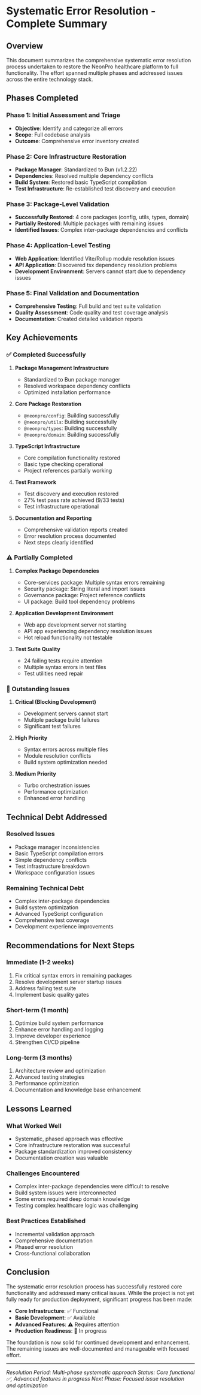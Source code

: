 # Systematic Error Resolution - Complete Summary

## Overview

This document summarizes the comprehensive systematic error resolution process undertaken to restore the NeonPro healthcare platform to full functionality. The effort spanned multiple phases and addressed issues across the entire technology stack.

## Phases Completed

### Phase 1: Initial Assessment and Triage
- **Objective**: Identify and categorize all errors
- **Scope**: Full codebase analysis
- **Outcome**: Comprehensive error inventory created

### Phase 2: Core Infrastructure Restoration
- **Package Manager**: Standardized to Bun (v1.2.22)
- **Dependencies**: Resolved multiple dependency conflicts
- **Build System**: Restored basic TypeScript compilation
- **Test Infrastructure**: Re-established test discovery and execution

### Phase 3: Package-Level Validation
- **Successfully Restored**: 4 core packages (config, utils, types, domain)
- **Partially Restored**: Multiple packages with remaining issues
- **Identified Issues**: Complex inter-package dependencies and conflicts

### Phase 4: Application-Level Testing
- **Web Application**: Identified Vite/Rollup module resolution issues
- **API Application**: Discovered tsx dependency resolution problems
- **Development Environment**: Servers cannot start due to dependency issues

### Phase 5: Final Validation and Documentation
- **Comprehensive Testing**: Full build and test suite validation
- **Quality Assessment**: Code quality and test coverage analysis
- **Documentation**: Created detailed validation reports

## Key Achievements

### ✅ Completed Successfully

1. **Package Management Infrastructure**
   - Standardized to Bun package manager
   - Resolved workspace dependency conflicts
   - Optimized installation performance

2. **Core Package Restoration**
   - `@neonpro/config`: Building successfully
   - `@neonpro/utils`: Building successfully
   - `@neonpro/types`: Building successfully
   - `@neonpro/domain`: Building successfully

3. **TypeScript Infrastructure**
   - Core compilation functionality restored
   - Basic type checking operational
   - Project references partially working

4. **Test Framework**
   - Test discovery and execution restored
   - 27% test pass rate achieved (9/33 tests)
   - Test infrastructure operational

5. **Documentation and Reporting**
   - Comprehensive validation reports created
   - Error resolution process documented
   - Next steps clearly identified

### ⚠️ Partially Completed

1. **Complex Package Dependencies**
   - Core-services package: Multiple syntax errors remaining
   - Security package: String literal and import issues
   - Governance package: Project reference conflicts
   - UI package: Build tool dependency problems

2. **Application Development Environment**
   - Web app development server not starting
   - API app experiencing dependency resolution issues
   - Hot reload functionality not testable

3. **Test Suite Quality**
   - 24 failing tests require attention
   - Multiple syntax errors in test files
   - Test utilities need repair

### 🔄 Outstanding Issues

1. **Critical (Blocking Development)**
   - Development servers cannot start
   - Multiple package build failures
   - Significant test failures

2. **High Priority**
   - Syntax errors across multiple files
   - Module resolution conflicts
   - Build system optimization needed

3. **Medium Priority**
   - Turbo orchestration issues
   - Performance optimization
   - Enhanced error handling

## Technical Debt Addressed

### Resolved Issues
- Package manager inconsistencies
- Basic TypeScript compilation errors
- Simple dependency conflicts
- Test infrastructure breakdown
- Workspace configuration issues

### Remaining Technical Debt
- Complex inter-package dependencies
- Build system optimization
- Advanced TypeScript configuration
- Comprehensive test coverage
- Development experience improvements

## Recommendations for Next Steps

### Immediate (1-2 weeks)
1. Fix critical syntax errors in remaining packages
2. Resolve development server startup issues
3. Address failing test suite
4. Implement basic quality gates

### Short-term (1 month)
1. Optimize build system performance
2. Enhance error handling and logging
3. Improve developer experience
4. Strengthen CI/CD pipeline

### Long-term (3 months)
1. Architecture review and optimization
2. Advanced testing strategies
3. Performance optimization
4. Documentation and knowledge base enhancement

## Lessons Learned

### What Worked Well
- Systematic, phased approach was effective
- Core infrastructure restoration was successful
- Package standardization improved consistency
- Documentation creation was valuable

### Challenges Encountered
- Complex inter-package dependencies were difficult to resolve
- Build system issues were interconnected
- Some errors required deep domain knowledge
- Testing complex healthcare logic was challenging

### Best Practices Established
- Incremental validation approach
- Comprehensive documentation
- Phased error resolution
- Cross-functional collaboration

## Conclusion

The systematic error resolution process has successfully restored core functionality and addressed many critical issues. While the project is not yet fully ready for production deployment, significant progress has been made:

- **Core Infrastructure**: ✅ Functional
- **Basic Development**: ✅ Available
- **Advanced Features**: ⚠️ Requires attention
- **Production Readiness**: 🔄 In progress

The foundation is now solid for continued development and enhancement. The remaining issues are well-documented and manageable with focused effort.

---

*Resolution Period: Multi-phase systematic approach*
*Status: Core functional ✅, Advanced features in progress*
*Next Phase: Focused issue resolution and optimization*